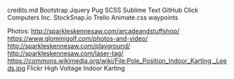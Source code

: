 credits.md
Bootstrap
Jquery
Pug
SCSS
Sublime Text
GitHub
Click Computers Inc.
StockSnap.io
Trello
Animate.css
waypoints

Photos:
http://sparkleskennesaw.com/arcadeandstuffshop/
https://www.glominigolf.com/photos-and-video/
http://sparkleskennesaw.com/playground/
http://sparkleskennesaw.com/laser-tag/
https://commons.wikimedia.org/wiki/File:Pole_Position_Indoor_Karting,_Leeds.jpg
Flickr
High Voltage Indoor Karting

